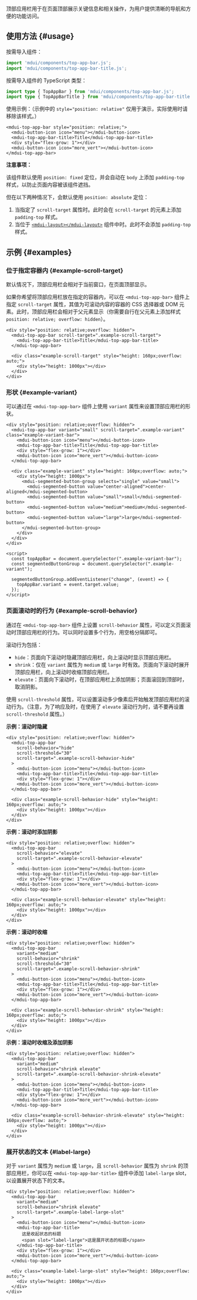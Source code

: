 顶部应用栏用于在页面顶部展示关键信息和相关操作，为用户提供清晰的导航和方便的功能访问。

## 使用方法 {#usage}

按需导入组件：

```js
import 'mdui/components/top-app-bar.js';
import 'mdui/components/top-app-bar-title.js';
```

按需导入组件的 TypeScript 类型：

```ts
import type { TopAppBar } from 'mdui/components/top-app-bar.js';
import type { TopAppBarTitle } from 'mdui/components/top-app-bar-title.js';
```

使用示例：（示例中的 `style="position: relative"` 仅用于演示，实际使用时请移除该样式。）

```html,example,playgroundId=420
<mdui-top-app-bar style="position: relative;">
  <mdui-button-icon icon="menu"></mdui-button-icon>
  <mdui-top-app-bar-title>Title</mdui-top-app-bar-title>
  <div style="flex-grow: 1"></div>
  <mdui-button-icon icon="more_vert"></mdui-button-icon>
</mdui-top-app-bar>
```

**注意事项：**

该组件默认使用 `position: fixed` 定位，并会自动在 `body` 上添加 `padding-top` 样式，以防止页面内容被该组件遮挡。

但在以下两种情况下，会默认使用 `position: absolute` 定位：

1. 当指定了 `scroll-target` 属性时。此时会在 `scroll-target` 的元素上添加 `padding-top` 样式。
2. 当位于 [`<mdui-layout></mdui-layout>`](/zh-cn/docs/2/components/layout) 组件中时。此时不会添加 `padding-top` 样式。

## 示例 {#examples}

### 位于指定容器内 {#example-scroll-target}

默认情况下，顶部应用栏会相对于当前窗口，在页面顶部显示。

如果你希望将顶部应用栏放在指定的容器内，可以在 `<mdui-top-app-bar>` 组件上指定 `scroll-target` 属性，其值为可滚动内容的容器的 CSS 选择器或 DOM 元素。此时，顶部应用栏会相对于父元素显示（你需要自行在父元素上添加样式 `position: relative; overflow: hidden`）。

```html,example,expandable,playgroundId=421
<div style="position: relative;overflow: hidden">
  <mdui-top-app-bar scroll-target=".example-scroll-target">
    <mdui-top-app-bar-title>Title</mdui-top-app-bar-title>
  </mdui-top-app-bar>

  <div class="example-scroll-target" style="height: 160px;overflow: auto;">
    <div style="height: 1000px"></div>
  </div>
</div>
```

### 形状 {#example-variant}

可以通过在 `<mdui-top-app-bar>` 组件上使用 `variant` 属性来设置顶部应用栏的形状。

```html,example,expandable,playgroundId=422
<div style="position: relative;overflow: hidden">
  <mdui-top-app-bar variant="small" scroll-target=".example-variant" class="example-variant-bar">
    <mdui-button-icon icon="menu"></mdui-button-icon>
    <mdui-top-app-bar-title>Title</mdui-top-app-bar-title>
    <div style="flex-grow: 1"></div>
    <mdui-button-icon icon="more_vert"></mdui-button-icon>
  </mdui-top-app-bar>

  <div class="example-variant" style="height: 160px;overflow: auto;">
    <div style="height: 1000px">
      <mdui-segmented-button-group selects="single" value="small">
        <mdui-segmented-button value="center-aligned">center-aligned</mdui-segmented-button>
        <mdui-segmented-button value="small">small</mdui-segmented-button>
        <mdui-segmented-button value="medium">medium</mdui-segmented-button>
        <mdui-segmented-button value="large">large</mdui-segmented-button>
      </mdui-segmented-button-group>
    </div>
  </div>
</div>

<script>
  const topAppBar = document.querySelector(".example-variant-bar");
  const segmentedButtonGroup = document.querySelector(".example-variant");

  segmentedButtonGroup.addEventListener("change", (event) => {
    topAppBar.variant = event.target.value;
  });
</script>
```

### 页面滚动时的行为 {#example-scroll-behavior}

通过在 `<mdui-top-app-bar>` 组件上设置 `scroll-behavior` 属性，可以定义页面滚动时顶部应用栏的行为。可以同时设置多个行为，用空格分隔即可。

滚动行为包括：

* `hide`：页面向下滚动时隐藏顶部应用栏，向上滚动时显示顶部应用栏。
* `shrink`：仅在 `variant` 属性为 `medium` 或 `large` 时有效。页面向下滚动时展开顶部应用栏，向上滚动时收缩顶部应用栏。
* `elevate`：页面向下滚动时，在顶部应用栏上添加阴影；页面滚回到顶部时，取消阴影。

使用 `scroll-threshold` 属性，可以设置滚动多少像素后开始触发顶部应用栏的滚动行为。（注意，为了响应及时，在使用了 `elevate` 滚动行为时，请不要再设置 `scroll-threshold` 属性。）

**示例：滚动时隐藏**

```html,example,expandable,playgroundId=423
<div style="position: relative;overflow: hidden">
  <mdui-top-app-bar
    scroll-behavior="hide"
    scroll-threshold="30"
    scroll-target=".example-scroll-behavior-hide"
  >
    <mdui-button-icon icon="menu"></mdui-button-icon>
    <mdui-top-app-bar-title>Title</mdui-top-app-bar-title>
    <div style="flex-grow: 1"></div>
    <mdui-button-icon icon="more_vert"></mdui-button-icon>
  </mdui-top-app-bar>

  <div class="example-scroll-behavior-hide" style="height: 160px;overflow: auto;">
    <div style="height: 1000px"></div>
  </div>
</div>
```

**示例：滚动时添加阴影**

```html,example,expandable,playgroundId=424
<div style="position: relative;overflow: hidden">
  <mdui-top-app-bar
    scroll-behavior="elevate"
    scroll-target=".example-scroll-behavior-elevate"
  >
    <mdui-button-icon icon="menu"></mdui-button-icon>
    <mdui-top-app-bar-title>Title</mdui-top-app-bar-title>
    <div style="flex-grow: 1"></div>
    <mdui-button-icon icon="more_vert"></mdui-button-icon>
  </mdui-top-app-bar>

  <div class="example-scroll-behavior-elevate" style="height: 160px;overflow: auto;">
    <div style="height: 1000px"></div>
  </div>
</div>
```

**示例：滚动时收缩**

```html,example,expandable,playgroundId=425
<div style="position: relative;overflow: hidden">
  <mdui-top-app-bar
    variant="medium"
    scroll-behavior="shrink"
    scroll-threshold="30"
    scroll-target=".example-scroll-behavior-shrink"
  >
    <mdui-button-icon icon="menu"></mdui-button-icon>
    <mdui-top-app-bar-title>Title</mdui-top-app-bar-title>
    <div style="flex-grow: 1"></div>
    <mdui-button-icon icon="more_vert"></mdui-button-icon>
  </mdui-top-app-bar>

  <div class="example-scroll-behavior-shrink" style="height: 160px;overflow: auto;">
    <div style="height: 1000px"></div>
  </div>
</div>
```

**示例：滚动时收缩及添加阴影**

```html,example,expandable,playgroundId=426
<div style="position: relative;overflow: hidden">
  <mdui-top-app-bar
    variant="medium"
    scroll-behavior="shrink elevate"
    scroll-target=".example-scroll-behavior-shrink-elevate"
  >
    <mdui-button-icon icon="menu"></mdui-button-icon>
    <mdui-top-app-bar-title>Title</mdui-top-app-bar-title>
    <div style="flex-grow: 1"></div>
    <mdui-button-icon icon="more_vert"></mdui-button-icon>
  </mdui-top-app-bar>

  <div class="example-scroll-behavior-shrink-elevate" style="height: 160px;overflow: auto;">
    <div style="height: 1000px"></div>
  </div>
</div>
```

### 展开状态的文本 {#label-large}

对于 `variant` 属性为 `medium` 或 `large`，且 `scroll-behavior` 属性为 `shrink` 的顶部应用栏，你可以在 `<mdui-top-app-bar-title>` 组件中添加 `label-large` slot，以设置展开状态下的文本。


```html,example,expandable,playgroundId=427
<div style="position: relative;overflow: hidden">
  <mdui-top-app-bar
    variant="medium"
    scroll-behavior="shrink elevate"
    scroll-target=".example-label-large-slot"
  >
    <mdui-button-icon icon="menu"></mdui-button-icon>
    <mdui-top-app-bar-title>
      这是收起状态的标题
      <span slot="label-large">这是展开状态的标题</span>
    </mdui-top-app-bar-title>
    <div style="flex-grow: 1"></div>
    <mdui-button-icon icon="more_vert"></mdui-button-icon>
  </mdui-top-app-bar>

  <div class="example-label-large-slot" style="height: 160px;overflow: auto;">
    <div style="height: 1000px"></div>
  </div>
</div>
```
